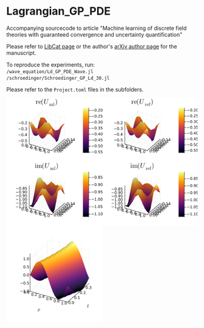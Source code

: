 # Lagrangian_GP_PDE
Accompanying sourcecode to article "Machine learning of discrete field theories with guaranteed convergence and uncertainty quantification"

Please refer to <a href="https://ris.uni-paderborn.de/record/55159">LibCat page</a> or the author's <a href="https://arxiv.org/a/offen_c_1.html">arXiv author page</a> for the manuscript.

To reproduce the experiments, run:<br />
`/wave_equation/Ld_GP_PDE_Wave.jl`<br />
`/schroedinger/Schroedinger_GP_Ld_30.jl`

Please refer to the `Project.toml` files in the subfolders.

![predicted travelling wave](https://github.com/Christian-Offen/Lagrangian_GP_PDE/blob/master/schroedinger/plots/predict_unseen_pComparePrediction_2024-06-05_12:55:39.png?raw=true "predicted versus true solutions in machine learned model of a discrete Schrödinger equation")
<img alt="predicted travelling wave" src="https://github.com/Christian-Offen/Lagrangian_GP_PDE/blob/master/wave_equation/plots/predicted_evolution_waveInit.png?raw=true" title="predicted travelling wave in machine learned model of discrete wave equation" style="width:50%" />
